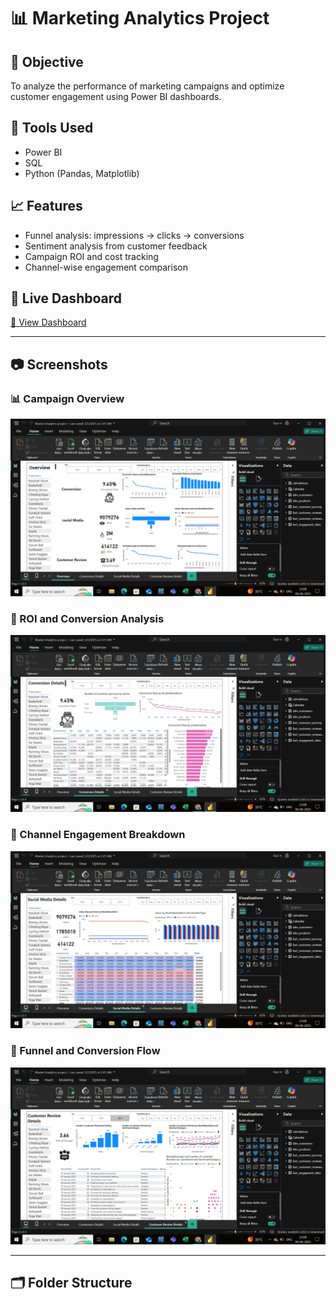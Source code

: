 # 📊 Marketing Analytics Project

## 📌 Objective  
To analyze the performance of marketing campaigns and optimize customer engagement using Power BI dashboards.

## 🔧 Tools Used  
- Power BI  
- SQL  
- Python (Pandas, Matplotlib)

## 📈 Features  
- Funnel analysis: impressions → clicks → conversions  
- Sentiment analysis from customer feedback  
- Campaign ROI and cost tracking  
- Channel-wise engagement comparison

## 🔗 Live Dashboard  
[🔗 View Dashboard](#) <!-- Replace '#' with your actual dashboard link -->

---

## 📷 Screenshots

### 📊 Campaign Overview  
![Campaign View](screenshots/Screenshot%20(127).png)

### 💸 ROI and Conversion Analysis  
![ROI](screenshots/Screenshot%20(128).png)

### 📣 Channel Engagement Breakdown  
![Channels](screenshots/Screenshot%20(129).png)

### 🧮 Funnel and Conversion Flow  
![Conversion Funnel](screenshots/Screenshot%20(130).png)

---

## 🗂️ Folder Structure  
